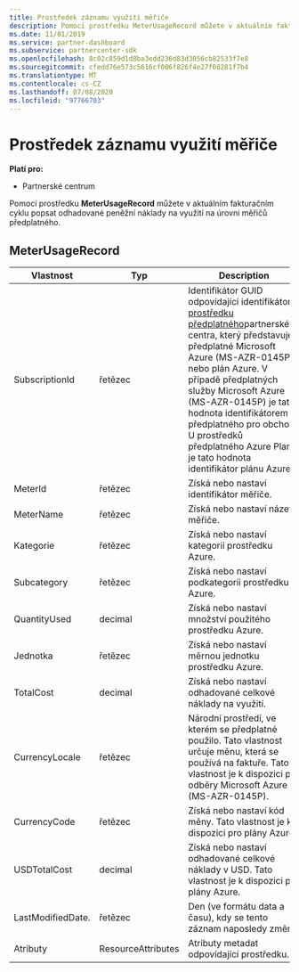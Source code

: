 ```yaml
---
title: Prostředek záznamu využití měřiče
description: Pomocí prostředku MeterUsageRecord můžete v aktuálním fakturačním cyklu popsat odhadované peněžní náklady na využití na úrovni měřičů předplatného.
ms.date: 11/01/2019
ms.service: partner-dashboard
ms.subservice: partnercenter-sdk
ms.openlocfilehash: 8c02c859d1d8ba3edd236d83d3056cb82533f7e8
ms.sourcegitcommit: cfedd76e573c5616cf006f826f4e27f08281f7b4
ms.translationtype: MT
ms.contentlocale: cs-CZ
ms.lasthandoff: 07/08/2020
ms.locfileid: "97766703"
---
```

# <a name="meter-usage-record-resource"></a>Prostředek záznamu využití měřiče

**Platí pro:**

- Partnerské centrum

Pomocí prostředku **MeterUsageRecord** můžete v aktuálním fakturačním cyklu popsat odhadované peněžní náklady na využití na úrovni měřičů předplatného.

## <a name="meterusagerecord"></a>MeterUsageRecord

| Vlastnost         | Typ               | Description                                                                                   |
|------------------|--------------------|-----------------------------------------------------------------------------------------------|
| SubscriptionId           | řetězec             | Identifikátor GUID odpovídající identifikátoru [prostředku předplatného](subscription-resources.md#subscription)partnerského centra, který představuje předplatné Microsoft Azure (MS-AZR-0145P) nebo plán Azure. V případě předplatných služby Microsoft Azure (MS-AZR-0145P) je tato hodnota identifikátorem předplatného pro obchod. U prostředků předplatného Azure Plan je tato hodnota identifikátor plánu Azure.                  |
| MeterId  | řetězec             | Získá nebo nastaví identifikátor měřiče.                                                        |
| MeterName          | řetězec             | Získá nebo nastaví název měřiče.                                       |
| Kategorie               | řetězec             | Získá nebo nastaví kategorii prostředku Azure.                                                 |
| Subcategory             | řetězec             |  Získá nebo nastaví podkategorii prostředku Azure.                                                     |
| QuantityUsed        | decimal             | Získá nebo nastaví množství použitého prostředku Azure.   |
| Jednotka   | řetězec             | Získá nebo nastaví měrnou jednotku prostředku Azure. |
| TotalCost   | decimal             | Získá nebo nastaví odhadované celkové náklady na využití. |
| CurrencyLocale   | řetězec             | Národní prostředí, ve kterém se předplatné použilo. Tato vlastnost určuje měnu, která se používá na faktuře. Tato vlastnost je k dispozici pro odběry Microsoft Azure (MS-AZR-0145P). |
| CurrencyCode   | řetězec             | Získá nebo nastaví kód měny. Tato vlastnost je k dispozici pro plány Azure.                                         |
| USDTotalCost   | decimal             | Získá nebo nastaví odhadované celkové náklady v USD. Tato vlastnost je k dispozici pro plány Azure.                                         |
| LastModifiedDate. | řetězec             | Den (ve formátu data a času), kdy se tento záznam naposledy změnil                             |
| Atributy       | ResourceAttributes | Atributy metadat odpovídající prostředku.                                        |                                           |

